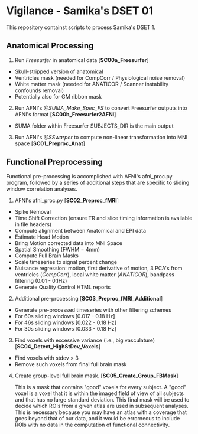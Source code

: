 # Vigilance - Samika's DSET 01

This repository containst scripts to process Samika's DSET 1. 

## Anatomical Processing

1. Run _Freesurfer_ in anatomical data [**SC00a_Freesurfer**]
  * Skull-stripped version of anatomical
  * Ventricles mask (needed for CompCorr / Physiological noise removal)
  * White matter mask (needed for ANATICOR / Scanner instability confounds removal)
  * Potentially also for GM ribbon mask 

2. Run AFNI's _@SUMA_Make_Spec_FS_ to convert Freesurfer outputs into AFNI's format [**SC00b_Freesurfer2AFNI**]
  * SUMA folder within Freesurfer SUBJECTS_DIR is the main output

3. Run AFNI's _@SSwarper_ to compute non-linear transformation into MNI space [**SC01_Preproc_Anat**]

## Functional Preprocessing

Functional pre-processing is accomplished with AFNI's afni_proc.py program, followed by a series of additional steps that are specific to sliding window correlation analyses. 

1. AFNI's afni_proc.py [**SC02_Preproc_fMRI**]
  * Spike Removal
  * Time Shift Correction (ensure TR and slice timing information is available in file headers)
  * Compute alignment between Anatomical and EPI data
  * Estimate Head Motion
  * Bring Motion corrected data into MNI Space
  * Spatial Smoothing (FWHM = 4mm)
  * Compute Full Brain Masks
  * Scale timeseries to signal percent change
  * Nuisance regression: motion, first derivative of motion, 3 PCA's from ventricles (_CompCorr_), local white matter (_ANATICOR_), bandpass filtering (0.01 - 0.1Hz)
  * Generate Quality Control HTML reports
  
2. Additional pre-processing [**SC03_Preproc_fMRI_Additional**]
  * Generate pre-processed timeseries with other filtering schemes
  * For 60s sliding windows [0.017 - 0.18 Hz]
  * For 46s sliding windows [0.022 - 0.18 Hz]
  * For 30s sliding windows [0.033 - 0.18 Hz]
  
3. Find voxels with excessive variance (i.e., big vasculature) [**SC04_Detect_HighStDev_Voxels**]
  * Find voxels with stdev > 3
  * Remove such voxels from final full brain mask
  
4. Create group-level full brain mask. [**SC05_Create_Group_FBMask**]

   This is a mask that contains "good" voxels for every subject. A "good" voxel is a voxel that it is within the imaged field of view of all subjects and that has no large standard deviation. This final mask will be used to decide which ROIs from a given atlas are used in subsequent analyses. This is necessary because you may have an atlas with a coverage that goes beyond that of our data, and it would be errorneous to include ROIs with no data in the computation of functional connectivity.
